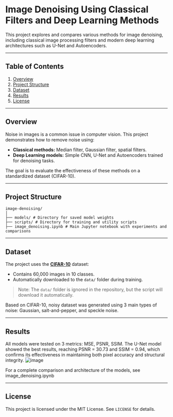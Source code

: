 # **Image Denoising Using Classical Filters and Deep Learning Methods**

This project explores and compares various methods for image denoising, including classical image processing filters and modern deep learning architectures such as U-Net and Autoencoders.

---

## **Table of Contents**
1. [Overview](#overview)
1. [Project Structure](#project-structure)
1. [Dataset](#dataset)
1. [Results](#results)
1. [License](#license)

---

## **Overview**
Noise in images is a common issue in computer vision. This project demonstrates how to remove noise using:
- **Classical methods:** Median filter, Gaussian filter, spatial filters.
- **Deep Learning models:** Simple CNN, U-Net and Autoencoders trained for denoising tasks.

The goal is to evaluate the effectiveness of these methods on a standardized dataset (CIFAR-10).

---

## **Project Structure**

```
image-denoising/
│
├── models/ # Directory for saved model weights
├── scripts/ # Directory for training and utility scripts
├── image_denoising.ipynb # Main Jupyter notebook with experiments and comparisons
```

---

## **Dataset**
The project uses the [**CIFAR-10**](https://www.cs.toronto.edu/~kriz/cifar.html) dataset:
- Contains 60,000 images in 10 classes.
- Automatically downloaded to the `data/` folder during training.

> Note: The `data/` folder is ignored in the repository, but the script will download it automatically.

Based on CIFAR-10, noisy dataset was generated using 3 main types of noise: Gaussian, salt-and-pepper, and speckle noise.

---

## **Results**
All models were tested on 3 metrics: MSE, PSNR, SSIM.
The U-Net model showed the best results, reaching PSNR = 30.73 and SSIM = 0.94, which confirms its effectiveness in maintaining both pixel accuracy and structural integrity.
![image](https://github.com/user-attachments/assets/d620f10d-3155-4225-8cd4-2a18ad9798ed)

For a complete comparison and architecture of the models, see image_denoising.ipynb

---

## **License**
This project is licensed under the MIT License. See `LICENSE` for details.

